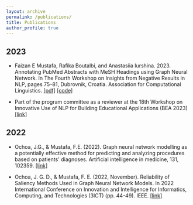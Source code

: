 ```yaml
---
layout: archive
permalink: /publications/
title: Publications
author_profile: true
---
```


## 2023

- Faizan E Mustafa, Rafika Boutalbi, and Anastasiia Iurshina. 2023. Annotating PubMed Abstracts with MeSH Headings using Graph Neural Network. In The Fourth Workshop on Insights from Negative Results in NLP, pages 75–81, Dubrovnik, Croatia. Association for Computational Linguistics. [[pdf]](https://aclanthology.org/2023.insights-1.9/) [[code]](https://github.com/Faizan-E-Mustafa/GNN_EACL_Workshop)
  
- Part of the program committee as a reviewer at the 18th Workshop on Innovative Use of NLP for Building Educational Applications (BEA 2023) [[link]](https://aclanthology.org/volumes/2023.bea-1/) 

## 2022

- Ochoa, J.G., & Mustafa, F.E. (2022). Graph neural network modelling as a potentially effective method for predicting and analyzing procedures based on patients' diagnoses. Artificial intelligence in medicine, 131, 102359. [[link]](https://pubmed.ncbi.nlm.nih.gov/36100347/)

- Ochoa, J. G. D., & Mustafa, F. E. (2022, November). Reliability of Saliency Methods Used in Graph Neural Network Models. In 2022 International Conference on Innovation and Intelligence for Informatics, Computing, and Technologies (3ICT) (pp. 44-49). IEEE. [[link]](https://ieeexplore.ieee.org/abstract/document/9990761)